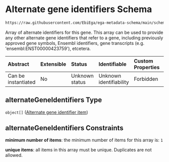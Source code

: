# Alternate gene identifiers Schema

```txt
https://raw.githubusercontent.com/EbiEga/ega-metadata-schema/main/schemas/EGA.common-definitions.json#/definitions/geneDescriptor/properties/alternateGeneIdentifiers
```

Array of alternate identifiers for this gene. This array can be used to provide any other alternate gene identifiers that refer to a gene, including previously approved gene symbols, Ensembl identifiers, gene transcripts (e.g. 'ensembl:ENST00000423759'), etcetera.

| Abstract            | Extensible | Status         | Identifiable            | Custom Properties | Additional Properties | Access Restrictions | Defined In                                                                                           |
| :------------------ | :--------- | :------------- | :---------------------- | :---------------- | :-------------------- | :------------------ | :--------------------------------------------------------------------------------------------------- |
| Can be instantiated | No         | Unknown status | Unknown identifiability | Forbidden         | Forbidden             | none                | [EGA.common-definitions.json\*](../../../schemas/EGA.common-definitions.json "open original schema") |

## alternateGeneIdentifiers Type

`object[]` ([Alternate gene identifier item](ega-12-definitions-gene-descriptor-properties-alternate-gene-identifiers-alternate-gene-identifier-item.md))

## alternateGeneIdentifiers Constraints

**minimum number of items**: the minimum number of items for this array is: `1`

**unique items**: all items in this array must be unique. Duplicates are not allowed.
